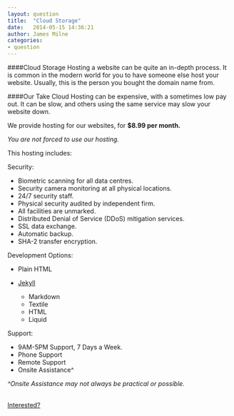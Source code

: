 ```yaml
---
layout: question
title:  "Cloud Storage"
date:   2014-05-15 14:36:21
author: James Milne
categories:
- question
---
```


####Cloud Storage
Hosting a website can be quite an in-depth process. It is common in the modern world for you to have someone else host your website. Usually, this is the person you bought the domain name from.

####Our Take
Cloud Hosting can be expensive, with a sometimes low pay out. It can be slow, and others using the same service may slow your website down.

We provide hosting for our websites, for **$8.99 per month.**

*You are not forced to use our hosting.*

This hosting includes:

Security:

* Biometric scanning for all data centres.
* Security camera monitoring at all physical locations.
* 24/7 security staff.
* Physical security audited by independent firm.
* All facilities are unmarked.
* Distributed Denial of Service (DDoS) mitigation services.
* SSL data exchange.
* Automatic backup.
* SHA-2 transfer encryption.

Development Options:

* Plain HTML

* [Jekyll](http://jekyllrb.com)
  * Markdown
  * Textile
  * HTML
  * Liquid

Support:

* 9AM-5PM Support, 7 Days a Week.
* Phone Support
* Remote Support
* Onsite Assistance^

*^Onsite Assistance may not always be practical or possible.*

<p><br/><a href="{{ "/contact/" | prepend: site.baseurl }}" class="btn btn-theme">Interested?</a></p>
